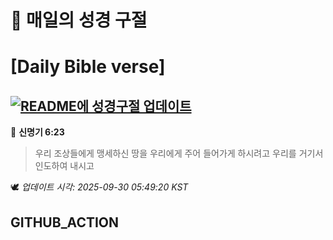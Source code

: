 # 🙏 매일의 성경 구절
# [Daily Bible verse]
## [![README에 성경구절 업데이트](https://github.com/DONGSUKA/first_test/actions/workflows/update-readme-bible.yml/badge.svg)](https://github.com/DONGSUKA/first_test/actions/workflows/update-readme-bible.yml)
<!-- START_BIBLE_VERSE -->
📖 **신명기 6:23**
> 우리 조상들에게 맹세하신 땅을 우리에게 주어 들어가게 하시려고 우리를 거기서 인도하여 내시고

🕊️ _업데이트 시각: 2025-09-30 05:49:20 KST_
  <!-- END_BIBLE_VERSE -->
## GITHUB_ACTION
